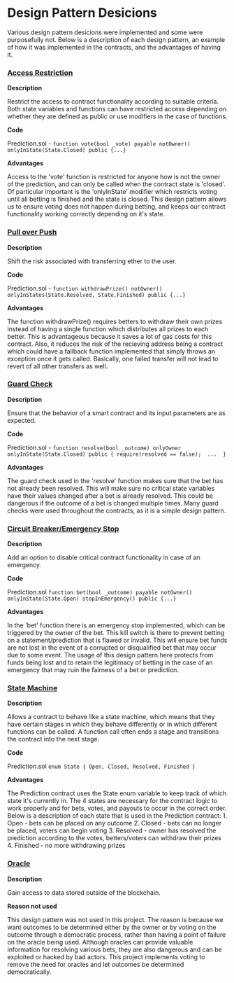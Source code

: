 # Design Pattern Desicions
Various design pattern desicions were implemented and some were purposefully not.
Below is a description of each design pattern, an example of how it was implemented in the contracts, and the advantages of having it.

### [Access Restriction](https://fravoll.github.io/solidity-patterns/access_restriction.html)

**Description**

Restrict the access to contract functionality according to suitable criteria. Both state variables and functions can have restricted access depending on whether they
are defined as public or use modifiers in the case of functions.

**Code**

Prediction.sol - 
```function vote(bool _vote) payable notOwner() onlyInState(State.Closed) public {...}```

**Advantages**

Access to the 'vote' function is restricted for anyone how is not the owner of the prediction, and can only be called when the contract state is 'closed'.
Of particular important is the 'onlyInState' modifier which restricts voting until all betting is finished and the state is closed.
This design pattern allows us to ensure voting does not happen during betting, and keeps our contract functionality working correctly depending on it's state.


### [Pull over Push](https://fravoll.github.io/solidity-patterns/pull_over_push.html)

**Description**

Shift the risk associated with transferring ether to the user.

**Code**

Prediction.sol - 
```function withdrawPrize() notOwner() onlyInStates(State.Resolved, State.Finished) public {...}```

**Advantages**

The function withdrawPrize() requires betters to withdraw their own prizes instead of having a single function which distributes all prizes to each better.
This is advantageous because it saves a lot of gas costs for this contract. Also, it reduces the risk of the recieving address being a contract which could have 
a fallback function implemented that simply throws an exception once it gets called. Basically, one failed transfer will not lead to revert of all other transfers as well.


### [Guard Check](https://fravoll.github.io/solidity-patterns/guard_check.html)

**Description**

Ensure that the behavior of a smart contract and its input parameters are as expected.

**Code**

Prediction.sol - 
```function resolve(bool _outcome) onlyOwner onlyInState(State.Closed) public { require(resolved == false);  ...  }```

**Advantages**

The guard check used in the 'resolve' function makes sure that the bet has not already been resolved. This will make sure no critical state variables have their values changed after a bet is already resolved. This could be dangerous if the outcome of a bet is changed multiple times. Many guard checks were used throughout the contracts, as it is a simple design pattern.

### [Circuit Breaker/Emergency Stop](https://fravoll.github.io/solidity-patterns/emergency_stop.html)

**Description**

Add an option to disable critical contract functionality in case of an emergency.

**Code**

Prediction.sol
```function bet(bool _outcome) payable notOwner() onlyInState(State.Open) stopInEmergency() public {...}```

**Advantages**

In the 'bet' function there is an emergency stop implemented, which can be triggered by the owner of the bet. This kill switch is there to prevent betting on a statement/prediction that is flawed or invalid. This will ensure bet funds are not lost in the event of a corrupted or disqualified bet that may occur due to some event.
The usage of this design pattern here protects from funds being lost and to retain the legitimacy of betting in the case of an emergency that may ruin the fairness of a 
bet or prediction.

### [State Machine](https://solidity.readthedocs.io/en/v0.4.24/common-patterns.html#state-machine)

**Description**

Allows a contract to behave like a state machine, which means that they have certain stages in which they behave differently or in which different functions can be called. A function call often ends a stage and transitions the contract into the next stage.

**Code**

Prediction.sol
```enum State { Open, Closed, Resolved, Finished }```

**Advantages**

The Prediction contract uses the State enum variable to keep track of which state it's currently in. The 4 states are necessary for the contract logic to work properly
and for bets, votes, and payouts to occur in the correct order. Below is a description of each state that is used in the Prediction contract:
    1. Open - bets can be placed on any outcome
    2. Closed - bets can no longer be placed, voters can begin voting
    3. Resolved - owner has resolved the prediction according to the votes, betters/voters can withdraw their prizes
    4. Finished - no more withdrawing prizes


### [Oracle](https://fravoll.github.io/solidity-patterns/oracle.html)

**Description**

Gain access to data stored outside of the blockchain.

**Reason not used**

This design pattern was not used in this project. The reason is because we want outcomes to be determined either by the owner or by voting on the outcome through a democratic process, rather than having a point of failure on the oracle being used. Although oracles can provide valuable information for resolving various bets, they 
are also dangerous and can be exploited or hacked by bad actors. This project implements voting to remove the need for oracles and let outcomes be determined democratically.
